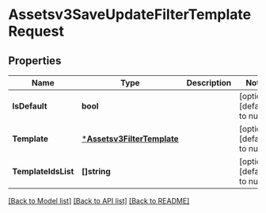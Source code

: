 # Assetsv3SaveUpdateFilterTemplateRequest

## Properties
Name | Type | Description | Notes
------------ | ------------- | ------------- | -------------
**IsDefault** | **bool** |  | [optional] [default to null]
**Template** | [***Assetsv3FilterTemplate**](assetsv3FilterTemplate.md) |  | [optional] [default to null]
**TemplateIdsList** | **[]string** |  | [optional] [default to null]

[[Back to Model list]](../README.md#documentation-for-models) [[Back to API list]](../README.md#documentation-for-api-endpoints) [[Back to README]](../README.md)

